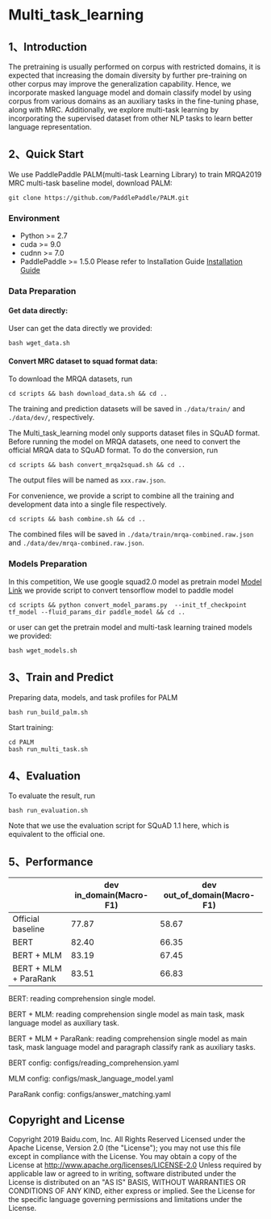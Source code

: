 # Multi_task_learning 

## 1、Introduction
The pretraining is usually performed on corpus with restricted domains, it is expected that increasing the domain diversity by further pre-training on other corpus may improve the generalization capability. Hence, we incorporate masked language model and domain classify model by using corpus from various domains as an auxiliary tasks in the fine-tuning phase, along with MRC. Additionally, we explore multi-task learning by incorporating the supervised dataset from other NLP tasks to learn better language representation.

## 2、Quick Start
We use PaddlePaddle PALM(multi-task Learning Library) to train MRQA2019 MRC multi-task baseline model, download PALM:
```
git clone https://github.com/PaddlePaddle/PALM.git
```

### Environment
- Python >= 2.7
- cuda >= 9.0
- cudnn >= 7.0
- PaddlePaddle >= 1.5.0 Please refer to Installation Guide [Installation Guide](http://www.paddlepaddle.org/#quick-start)

### Data Preparation
#### Get data directly: 
User can get the data directly we provided: 
```
bash wget_data.sh
```

#### Convert MRC dataset to squad format data: 
To download the MRQA datasets, run
```
cd scripts && bash download_data.sh && cd ..
```
The training and prediction datasets will be saved in `./data/train/` and `./data/dev/`, respectively.

The Multi_task_learning model only supports dataset files in SQuAD format. Before running the model on MRQA datasets, one need to convert the official MRQA data to SQuAD format. To do the conversion, run
```
cd scripts && bash convert_mrqa2squad.sh && cd ..
```
The output files will be named as `xxx.raw.json`.

For convenience, we provide a script to combine all the training and development data into a single file respectively.
```
cd scripts && bash combine.sh && cd ..
```
The combined files will be saved in `./data/train/mrqa-combined.raw.json` and `./data/dev/mrqa-combined.raw.json`.

### Models Preparation
In this competition, We use google squad2.0 model as pretrain model [Model Link](https://worksheets.codalab.org/worksheets/0x3852e60a51d2444680606556d404c657)
we provide script to convert tensorflow model to paddle model
```
cd scripts && python convert_model_params.py  --init_tf_checkpoint tf_model --fluid_params_dir paddle_model && cd ..
```
or user can get the pretrain model and multi-task learning trained models we provided: 
```
bash wget_models.sh
```
## 3、Train and Predict
Preparing data, models, and task profiles for PALM
```
bash run_build_palm.sh
```

Start training: 
```
cd PALM
bash run_multi_task.sh
```

## 4、Evaluation
To evaluate the result, run
```
bash run_evaluation.sh
```
Note that we use the evaluation script for SQuAD 1.1 here, which is equivalent to the official one.

## 5、Performance
|  | dev in_domain(Macro-F1)| dev out_of_domain(Macro-F1) |
| ------------- | ------------ | ------------ |
| Official baseline | 77.87 | 58.67 |
| BERT | 82.40 | 66.35 |
| BERT + MLM | 83.19 | 67.45 |
| BERT + MLM + ParaRank | 83.51 | 66.83 |

BERT: reading comprehension single model.

BERT + MLM: reading comprehension single model as main task, mask language model as auxiliary task.

BERT + MLM + ParaRank: reading comprehension single model as main task, mask language model and paragraph classify rank as auxiliary tasks.

BERT config: configs/reading_comprehension.yaml 

MLM config: configs/mask_language_model.yaml

ParaRank config: configs/answer_matching.yaml

## Copyright and License
Copyright 2019 Baidu.com, Inc. All Rights Reserved Licensed under the Apache License, Version 2.0 (the "License"); you may not use this file except in compliance with the License. You may obtain a copy of the License at http://www.apache.org/licenses/LICENSE-2.0 Unless required by applicable law or agreed to in writing, software distributed under the License is distributed on an "AS IS" BASIS, WITHOUT WARRANTIES OR CONDITIONS OF ANY KIND, either express or implied. See the License for the specific language governing permissions and
limitations under the License.


